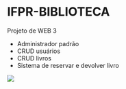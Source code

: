 # IFPR-BIBLIOTECA

Projeto de WEB 3

- Administrador padrão
- CRUD usuários
- CRUD livros
- Sistema de reservar e devolver livro


<img src="https://media.tenor.com/-zRUM3RMM64AAAAM/big-chungus.gif">

